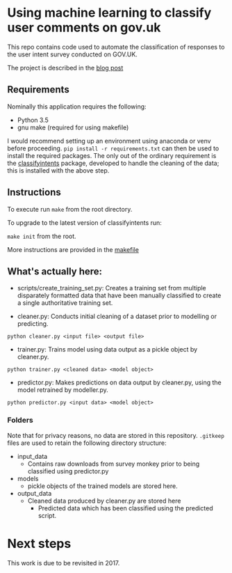# Using machine learning to classify user comments on gov.uk

This repo contains code used to automate the classification of responses to the user intent survey conducted on GOV.UK.

The project is described in the [blog post](https://gdsdata.blog.gov.uk/2016/12/20/using-machine-learning-to-classify-user-comments-on-gov-uk/)

## Requirements

Nominally this application requires the following:

* Python 3.5
* gnu make (required for using makefile)

I would recommend setting up an environment using anaconda or venv before proceeding. `pip install -r requirements.txt` can then be used to install the required packages.
The only out of the ordinary requirement is the [classifyintents](https://github.com/ukgovdatascience/eesectors) package, developed to handle the cleaning of the data; this is installed with the above step.

## Instructions

To execute run `make` from the root directory.

To upgrade to the latest version of classifyintents run:

```make init``` from the root.

More instructions are provided in the [makefile](makefile)

## What's actually here:

* scripts/create_training_set.py: Creates a training set from multiple disparately formatted data that have been manually classified to create a single authoritative training set.

* cleaner.py: Conducts initial cleaning of a dataset prior to modelling or predicting.

```
python cleaner.py <input file> <output file>
```

* trainer.py: Trains model using data output as a pickle object by cleaner.py.

```
python trainer.py <cleaned data> <model object>
```

* predictor.py: Makes predictions on data output by cleaner.py, using the model retrained by modeller.py.

```
python predictor.py <input data> <model object>
```

### Folders

Note that for privacy reasons, no data are stored in this repository. `.gitkeep` files are used to retain the following directory structure:

* input_data
	* Contains raw downloads from survey monkey prior to being classified using predictor.py
* models
	* pickle objects of the trained models are stored here.
* output_data
	* Cleaned data produced by cleaner.py are stored here
        * Predicted data which has been classified using the predicted script.

# Next steps

This work is due to be revisited in 2017.
